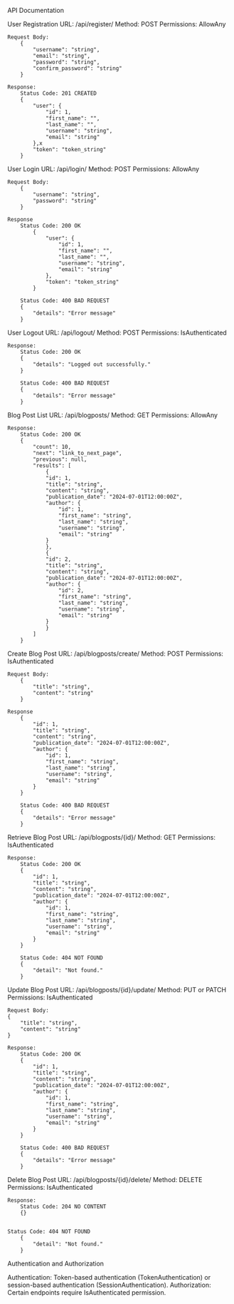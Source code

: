 API Documentation

User Registration
    URL: /api/register/
    Method: POST
    Permissions: AllowAny

    Request Body:
        {
            "username": "string",
            "email": "string",
            "password": "string",
            "confirm_password": "string"
        }

    Response:
        Status Code: 201 CREATED
        {
            "user": {
                "id": 1,
                "first_name": "",
                "last_name": "",
                "username": "string",
                "email": "string"
            },x
            "token": "token_string"
        }


User Login
    URL: /api/login/
    Method: POST
    Permissions: AllowAny

    Request Body:
        {
            "username": "string",
            "password": "string"
        }
    
    Response
        Status Code: 200 OK
            {
                "user": {
                    "id": 1,
                    "first_name": "",
                    "last_name": "",
                    "username": "string",
                    "email": "string"
                },
                "token": "token_string"
            }

        Status Code: 400 BAD REQUEST
        {
            "details": "Error message"
        }

User Logout
    URL: /api/logout/
    Method: POST
    Permissions: IsAuthenticated

    Response:
        Status Code: 200 OK
        {
            "details": "Logged out successfully."
        }

        Status Code: 400 BAD REQUEST
        {
            "details": "Error message"
        }

Blog Post List
    URL: /api/blogposts/
    Method: GET
    Permissions: AllowAny

    Response:
        Status Code: 200 OK
        {
            "count": 10,
            "next": "link_to_next_page",
            "previous": null,
            "results": [
                {
                "id": 1,
                "title": "string",
                "content": "string",
                "publication_date": "2024-07-01T12:00:00Z",
                "author": {
                    "id": 1,
                    "first_name": "string",
                    "last_name": "string",
                    "username": "string",
                    "email": "string"
                }
                },
                {
                "id": 2,
                "title": "string",
                "content": "string",
                "publication_date": "2024-07-01T12:00:00Z",
                "author": {
                    "id": 2,
                    "first_name": "string",
                    "last_name": "string",
                    "username": "string",
                    "email": "string"
                }
                }
            ]
        }


Create Blog Post
    URL: /api/blogposts/create/
    Method: POST
    Permissions: IsAuthenticated

    Request Body:
        {
            "title": "string",
            "content": "string"
        }

    Response
        {
            "id": 1,
            "title": "string",
            "content": "string",
            "publication_date": "2024-07-01T12:00:00Z",
            "author": {
                "id": 1,
                "first_name": "string",
                "last_name": "string",
                "username": "string",
                "email": "string"
            }
        }

        Status Code: 400 BAD REQUEST
        {
            "details": "Error message"
        }

Retrieve Blog Post
    URL: /api/blogposts/{id}/
    Method: GET
    Permissions: IsAuthenticated

    Response:
        Status Code: 200 OK
        {
            "id": 1,
            "title": "string",
            "content": "string",
            "publication_date": "2024-07-01T12:00:00Z",
            "author": {
                "id": 1,
                "first_name": "string",
                "last_name": "string",
                "username": "string",
                "email": "string"
            }
        }

        Status Code: 404 NOT FOUND
        {
            "detail": "Not found."
        }

Update Blog Post
    URL: /api/blogposts/{id}/update/
    Method: PUT or PATCH
    Permissions: IsAuthenticated

    Request Body:
    {
        "title": "string",
        "content": "string"
    }

    Response:
        Status Code: 200 OK
        {
            "id": 1,
            "title": "string",
            "content": "string",
            "publication_date": "2024-07-01T12:00:00Z",
            "author": {
                "id": 1,
                "first_name": "string",
                "last_name": "string",
                "username": "string",
                "email": "string"
            }
        }

        Status Code: 400 BAD REQUEST
        {
            "details": "Error message"
        }

Delete Blog Post
    URL: /api/blogposts/{id}/delete/
    Method: DELETE
    Permissions: IsAuthenticated

    Response:
        Status Code: 204 NO CONTENT
        {}


    Status Code: 404 NOT FOUND
        {
            "detail": "Not found."
        }
        

Authentication and Authorization

Authentication: Token-based authentication (TokenAuthentication) or session-based authentication (SessionAuthentication).
Authorization: Certain endpoints require IsAuthenticated permission.
